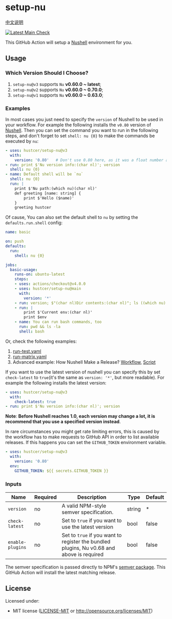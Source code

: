 # setup-nu

[中文说明](README.zh-CN.md)

[![Latest Main Check](https://github.com/hustcer/setup-nu/actions/workflows/latest-matrix.yaml/badge.svg)](https://github.com/hustcer/setup-nu/actions/workflows/latest-matrix.yaml)

This GitHub Action will setup a [Nushell](https://github.com/nushell/nushell) environment for you.

## Usage

### Which Version Should I Choose?

1. `setup-nu@v3` supports `Nu` **v0.60.0 ~ latest**;
2. `setup-nu@v2` supports `Nu` **v0.60.0 ~ 0.70.0**;
3. `setup-nu@v1` supports `Nu` **v0.60.0 ~ 0.63.0**;

### Examples

In most cases you just need to specify the `version` of Nushell to be used in your workflow.
For example the following installs the `v0.80` version of [Nushell](https://github.com/nushell/nushell).
Then you can set the command you want to run in the following steps, and don't forget to set `shell: nu {0}`
to make the commands be executed by `nu`:

```yaml
- uses: hustcer/setup-nu@v3
  with:
    version: '0.80'   # Don't use 0.80 here, as it was a float number and will be convert to 0.8, you can use v0.80/0.80.0 or '0.80'
- run: print $'Nu version info:(char nl)'; version
  shell: nu {0}
- name: Default shell will be `nu`
  shell: nu {0}
  run: |
    print $'Nu path:(which nu)(char nl)'
    def greeting [name: string] {
        print $'Hello ($name)'
    }
    greeting hustcer
```

Of cause, You can also set the default shell to `nu` by setting the `defaults.run.shell` config:

```yaml
name: basic

on: push
defaults:
  run:
    shell: nu {0}

jobs:
  basic-usage:
    runs-on: ubuntu-latest
    steps:
    - uses: actions/checkout@v4.0.0
    - uses: hustcer/setup-nu@main
      with:
        version: '*'
    - run: version; $"(char nl)Dir contents:(char nl)"; ls ((which nu).path.0 | path dirname)
    - run: |
        print $'Current env:(char nl)'
        print $env
    - name: You can run bash commands, too
      run: pwd && ls -la
      shell: bash
```

Or, check the following examples:

1. [run-test.yaml](https://github.com/hustcer/setup-nu/blob/main/.github/workflows/run-test.yaml)
2. [run-matrix.yaml](https://github.com/hustcer/setup-nu/blob/main/.github/workflows/latest-matrix.yaml)
3. Advanced example: How Nushell Make a Release? [Workflow](https://github.com/nushell/nushell/blob/main/.github/workflows/release.yml), [Script](https://github.com/nushell/nushell/blob/main/.github/workflows/release-pkg.nu)

If you want to use the latest version of nushell you can specify this by set `check-latest` to
`true`(it's the same as `version: '*'`, but more readable). For example the following installs
the latest version:

```yaml
- uses: hustcer/setup-nu@v3
  with:
    check-latest: true
- run: print $'Nu version info:(char nl)'; version
```

**Note**:  **Before Nushell reaches 1.0, each version may change a lot, it is recommend that you use a specified version instead**.

In rare circumstances you might get rate limiting errors, this is caused by the
workflow has to make requests to GitHub API in order to list available releases.
If this happens you can set the `GITHUB_TOKEN` environment variable.

```yaml
- uses: hustcer/setup-nu@v3
  with:
    version: '0.80'
  env:
    GITHUB_TOKEN: ${{ secrets.GITHUB_TOKEN }}
```

### Inputs

| Name             | Required | Description                                                 | Type   | Default |
| ---------------- | -------- | ----------------------------------------------------------- | ------ | ------- |
| `version`        | no       | A valid NPM-style semver specification.                     | string |   *     |
| `check-latest`   | no       | Set to `true` if you want to use the latest version         | bool   | false   |
| `enable-plugins` | no       | Set to `true` if you want to register the bundled plugins, Nu v0.68 and above is required   | bool   | false   |

The semver specification is passed directly to NPM's [semver package](https://www.npmjs.com/package/semver).
This GitHub Action will install the latest matching release.

## License

Licensed under:

- MIT license ([LICENSE-MIT](LICENSE-MIT) or http://opensource.org/licenses/MIT)

